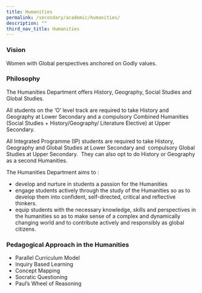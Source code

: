 ```yaml
---
title: Humanities
permalink: /secondary/academic/humanities/
description: ""
third_nav_title: Humanities
---
```



### Vision

Women with Global perspectives anchored on Godly values.

  

### Philosophy

The Humanities Department offers History, Geography, Social Studies and Global Studies.  

All students on the ‘O’ level track are required to take History and Geography at Lower Secondary and a compulsory Combined Humanities (Social Studies + History/Geography/ Literature Elective) at Upper Secondary.

All Integrated Programme (IP) students are required to take History, Geography and Global Studies at Lower Secondary and  compulsory Global Studies at Upper Secondary.  They can also opt to do History or Geography as a second Humanities.

The Humanities Department aims to :

*   develop and nurture in students a passion for the Humanities
*   engage students actively through the study of the Humanities so as to develop them into confident, self-directed, critical and reflective thinkers. 
*   equip students with the necessary knowledge, skills and perspectives in the humanities so as to make sense of a complex and dynamically changing world and to contribute actively and responsibly as global citizens.

  

  

### Pedagogical Approach in the Humanities


*   Parallel Curriculum Model
*   Inquiry Based Learning
*   Concept Mapping
*   Socratic Questioning
*   Paul’s Wheel of Reasoning